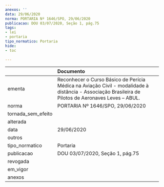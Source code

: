 ```yaml
---
anexos: ''
data: 29/06/2020
norma: PORTARIA Nº 1646/SPO, 29/06/2020
publicacao: DOU 03/07/2020, Seção 1, pág.75
tags:
- lei
- portaria
tipo_normatico: Portaria
hide: 
- toc 
 
---
```


|                    | Documento                                                                                                                                           |
|:-------------------|:----------------------------------------------------------------------------------------------------------------------------------------------------|
| ementa             | Reconhecer o Curso Básico de Perícia Médica na Aviação Civil - modalidade à distância - Associação Brasileira de Pilotos de Aeronaves Leves – ABUL. |
| norma              | PORTARIA Nº 1646/SPO, 29/06/2020                                                                                                                    |
| tornada_sem_efeito |                                                                                                                                                     |
| alterada           |                                                                                                                                                     |
| data               | 29/06/2020                                                                                                                                          |
| outros             |                                                                                                                                                     |
| tipo_normatico     | Portaria                                                                                                                                            |
| publicacao         | DOU 03/07/2020, Seção 1, pág.75                                                                                                                     |
| revogada           |                                                                                                                                                     |
| em_vigor           |                                                                                                                                                     |
| anexos             |                                                                                                                                                     |